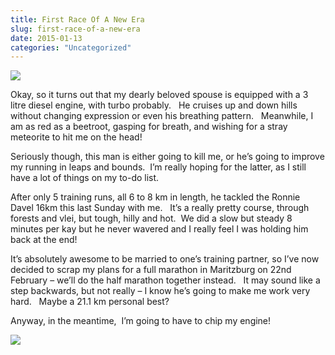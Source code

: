 ```yaml
---
title: First Race Of A New Era
slug: first-race-of-a-new-era
date: 2015-01-13
categories: "Uncategorized"
---
```


<p><img src="https://res.cloudinary.com/dy6grlu8z/image/upload/v1558842132/gewxc7nrvwxvcl84f7mj.jpg"/></p>
<p>Okay, so it turns out that my dearly beloved spouse is equipped with a 3 litre diesel engine, with turbo probably.   He cruises up and down hills without changing expression or even his breathing pattern.   Meanwhile, I am as red as a beetroot, gasping for breath, and wishing for a stray meteorite to hit me on the head!</p>
<p>Seriously though, this man is either going to kill me, or he’s going to improve my running in leaps and bounds.  I’m really hoping for the latter, as I still have a lot of things on my to-do list.</p>
<p>After only 5 training runs, all 6 to 8 km in length, he tackled the Ronnie Davel 16km this last Sunday with me.   It’s a really pretty course, through forests and vlei, but tough, hilly and hot.  We did a slow but steady 8 minutes per kay but he never wavered and I really feel I was holding him back at the end!</p>
<p>It’s absolutely awesome to be married to one’s training partner, so I’ve now decided to scrap my plans for a full marathon in Maritzburg on 22nd February – we’ll do the half marathon together instead.   It may sound like a step backwards, but not really – I know he’s going to make me work very hard.   Maybe a 21.1 km personal best?</p>
<p>Anyway, in the meantime,  I’m going to have to chip my engine!</p>
<p><img src="https://res.cloudinary.com/dy6grlu8z/image/upload/v1558842132/jjm537ogimsdnwtmdxqj.jpg"/></p>







